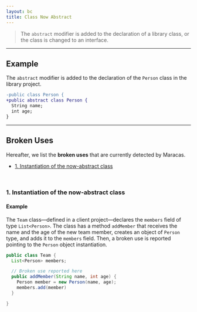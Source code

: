 ```yaml
---
layout: bc
title: Class Now Abstract
---
```


> The `abstract` modifier is added to the declaration of a library class, or the class is changed to an interface.

---

## Example
The `abstract` modifier is added to the declaration of the `Person` class in the library project.

```diff
-public class Person {
+public abstract class Person {
  String name;
  int age;
}
```

---

## Broken Uses
Hereafter, we list the **broken uses** that are currently detected by Maracas.

- [1. Instantiation of the now-abstract class](#case-1)

<br>

### 1. Instantiation of the now-abstract class <a name="case-1"></a>
#### Example
The `Team` class—defined in a client project—declares the `members` field of type `List<Person>`.
The class has a method `addMember` that receives the name and the age of the new team member, creates an object of `Person` type, and adds it to the `members` field.
Then, a broken use is reported pointing to the `Person` object instantiation.

```java
public class Team {
  List<Person> members;

  // Broken use reported here
  public addMember(String name, int age) {
    Person member = new Person(name, age);
    members.add(member)
  }

}
```
